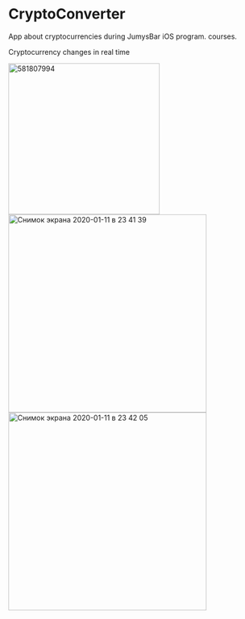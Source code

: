 # CryptoConverter
App about cryptocurrencies during JumysBar iOS program. courses. 

Cryptocurrency changes in real time 

<img width="300" alt="581807994" src="https://user-images.githubusercontent.com/17294536/119345285-7eaae500-bcba-11eb-93b3-f9706c61d9d0.png">
<img width="393" alt="Снимок экрана 2020-01-11 в 23 41 39" src="https://user-images.githubusercontent.com/17294536/72208685-0a5e1000-34d0-11ea-8a78-9e178c43128b.png">
<img width="393" alt="Снимок экрана 2020-01-11 в 23 42 05" src="https://user-images.githubusercontent.com/17294536/72208686-10ec8780-34d0-11ea-87f4-e55fcde90074.png">
